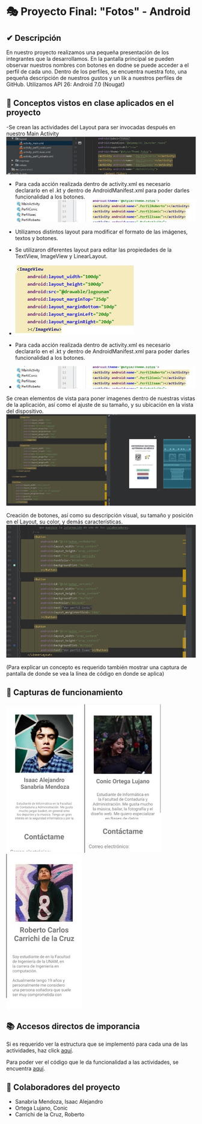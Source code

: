 # 🎭 Proyecto Final: "Fotos" - Android

## ✔ Descripción

En nuestro proyecto realizamos una pequeña presentación de los integrantes que la desarrollamos. En la pantalla principal se pueden observar nuestros nombres con botones en dodne se puede acceder a el perfil de cada uno.
Dentro de los perfiles, se encuentra nuestra foto, una pequeña descripción de nuestros gustos y un lik a nuestros perfiles de GitHub. 
Utilizamos API 26: Android 7.0 (Nougat)

## 📲 Conceptos vistos en clase aplicados en el proyecto
-Se crean las actividades del Layout para ser invocadas después en nuestro Main Activity
![Creacion de actividades](imagenes/creacionactivities.jpg)

- Para cada acción realizada dentro de activity.xml es necesario declararlo en el .kt y dentro de AndroidManifest.xml para poder darles funcionalidad a los botones.
![presentación 1](imagenes/androidmanifest.jpg)
- Utilizamos distintos layout para modificar el formato de las imágenes, textos y botones.


- Se utilizaron diferentes layout para editar las propiedades de la TextView, ImageView y LinearLayout.
- ![drawable](imagenes/layout.jpg)


- Para cada acción realizada dentro de activity.xml es necesario declararlo en el .kt y dentro de AndroidManifest.xml para poder darles funcionalidad a los botones.
- ![android manifest](imagenes/androidmanifest.jpg)


Se crean elementos de vista para poner imagenes dentro de nuestras vistas de la aplicación, así como el ajuste de su tamaño, y su ubicación en la vista del dispositivo. 
![Poner imagenes en vista](imagenes/ponerimagenes.jpg)

Creación de botones, así como su descripción visual, su  tamaño y posición en el Layout, su color, y demás características. 
![Poner Botones](imagenes/ponerbotones.jpg)

(Para explicar un concepto es requerido también mostrar una captura de pantalla de donde se vea la línea de código en donde se aplica)

## 📸 Capturas de funcionamiento

![presentación 1](imagenes/presentacion01.jpg)
![presentación 2](imagenes/presentacion02.jpg)
![presentación 3](imagenes/presentacion03.jpg)

## 📚 Accesos directos de imporancia

Si es requerido ver la estructura que se implementó para cada una de las actividades, haz click [aquí](app/src/main/res/layout).

Para poder ver el código que le da funcionalidad a las actividades, se encuentra [aquí](app/src/main/java/com/proteco/QuienesSomos_3).

## 🤝 Colaboradores del proyecto

- Sanabria Mendoza, Isaac Alejandro
- Ortega Lujano, Conic
- Carrichi de la Cruz, Roberto

